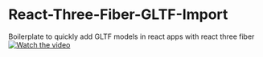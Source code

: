 # React-Three-Fiber-GLTF-Import
Boilerplate to quickly add GLTF models in react apps with react three fiber
[![Watch the video](https://img.youtube.com/vi/KMAN6zzH8ZE/hqdefault.jpg)](https://www.youtube.com/watch?v=KMAN6zzH8ZE)
